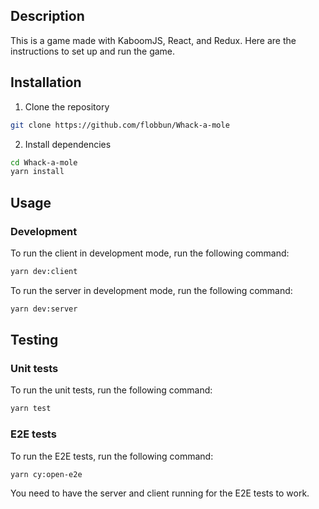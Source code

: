 ## Description

This is a game made with KaboomJS, React, and Redux. Here are the instructions to set up and run the game.

## Installation

1. Clone the repository

```bash
git clone https://github.com/flobbun/Whack-a-mole
```

2. Install dependencies

```bash
cd Whack-a-mole
yarn install
```

## Usage

### Development

To run the client in development mode, run the following command:

```bash
yarn dev:client
```

To run the server in development mode, run the following command:

```bash
yarn dev:server
```

## Testing


### Unit tests
To run the unit tests, run the following command:

```bash
yarn test
```

### E2E tests
To run the E2E tests, run the following command:

```bash
yarn cy:open-e2e
```

You need to have the server and client running for the E2E tests to work.
